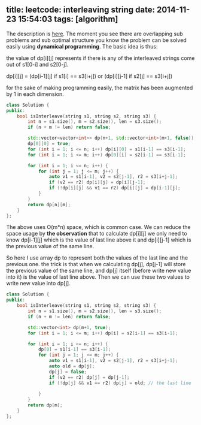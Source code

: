 title: leetcode: interleaving string
date: 2014-11-23 15:54:03
tags: [algorithm]
---

The description is [here][1]. The moment you see there are overlapping sub problems and sub optimal structure you know the problem can be solved easily using **dynamical programming**. The basic idea is thus:

the value of dp[i][j] represents if there is any of the interleaved strings come out of s1[0-i]  and s2[0-j].

dp[i][j] = (dp[i-1][j] if s1[i] == s3[i+j]) or (dp[i][j-1] if s2[j] == s3[i+j])

for the sake of making programming easily, the matrix has been augmented by 1 in each dimension.

```C++
class Solution {
public:
    bool isInterleave(string s1, string s2, string s3) {
        int n = s1.size(), m = s2.size(), len = s3.size();
        if (n + m != len) return false;

        std::vector<vector<int>> dp(n+1, std::vector<int>(m+1, false));
        dp[0][0] = true;
        for (int i = 1; i <= n; i++) dp[i][0] = s1[i-1] == s3[i-1];
        for (int i = 1; i <= m; i++) dp[0][i] = s2[i-1] == s3[i-1];            

        for (int i = 1; i <= n; i++) {
            for (int j = 1; j <= m; j++) {
                auto v1 = s1[i-1], v2 = s2[j-1], r2 = s3[i+j-1];
                if (v2 == r2) dp[i][j] = dp[i][j-1];
                if (!dp[i][j] && v1 == r2) dp[i][j] = dp[i-1][j];
            }
        }
        return dp[n][m];
    }
};
```

The above uses O(m\*n) space, which is common case. We can reduce the space usage by **the observation** that to calculate dp[i][j] we only need to know dp[i-1][j] which is the value of last line above it and dp[i][j-1] which is the previous value of the same line. 

So here I use array dp to represent both the values of the last line and the previous one. the trick is that when we calculating dp[j], dp[j-1] will store the previous value of the same line, and dp[j] itself (before write new value into it) is the value of last line above. Then we can use these two values to write new value into dp[j].

```C++
class Solution {
public:
    bool isInterleave(string s1, string s2, string s3) {
        int n = s1.size(), m = s2.size(), len = s3.size();
        if (n + m != len) return false;

        std::vector<int> dp(m+1, true);
        for (int i = 1; i <= m; i++) dp[i] = s2[i-1] == s3[i-1];            

        for (int i = 1; i <= n; i++) {
            dp[0] = s1[i-1] == s3[i-1];
            for (int j = 1; j <= m; j++) {
                auto v1 = s1[i-1], v2 = s2[j-1], r2 = s3[i+j-1];
                auto old = dp[j];
                dp[j] = false;
                if (v2 == r2) dp[j] = dp[j-1];
                if (!dp[j] && v1 == r2) dp[j] = old; // the last line
                
            }
        }
        return dp[m];
    }
};
```



[1]: https://oj.leetcode.com/problems/interleaving-string/
